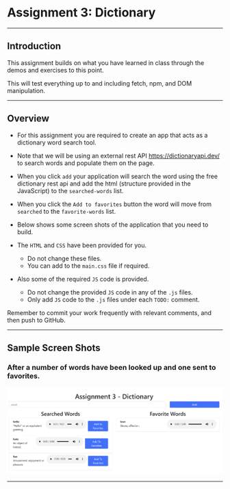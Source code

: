 # Assignment 3: Dictionary

----

## Introduction

This assignment builds on what you have learned in class through the demos and exercises to this point.

This will test everything up to and including fetch, npm, and DOM manipulation.

----

## Overview

- For this assignment you are required to create an app that acts as a dictionary word search tool.

- Note that we will be using an external rest API https://dictionaryapi.dev/ to search words and populate them on the page.

-	When you click `add` your application will search the word using the free dictionary rest api and add the html (structure provided in the JavaScript) to the `searched-words` list.

-	When you click the `Add to favorites` button the word will move from `searched` to the `favorite-words` list.

- Below shows some screen shots of the application that you need to build.

- The `HTML` and `CSS` have been provided for you. 
  - Do not change these files. 
  - You can add to the `main.css` file if required.

- Also some of the required `JS` code is provided. 
  - Do not change the provided `JS` code in any of the `.js` files. 
  - Only add `JS` code to the `.js` files under each `TODO:` comment.

Remember to commit your work frequently with relevant comments, and then push to GitHub.

----

## Sample Screen Shots

### After a number of words have been looked up and one sent to favorites. 
![](./img/screen01.jpg)

----